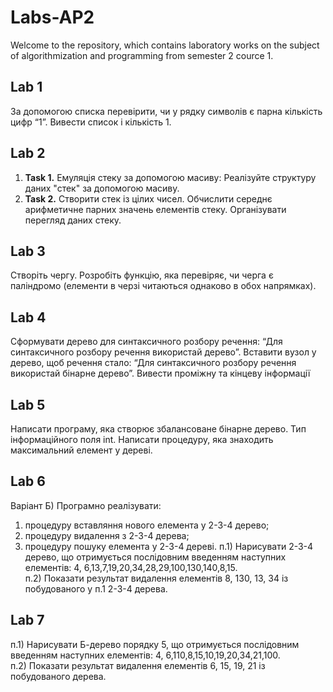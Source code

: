 # Labs-AP2
Welcome to the repository, which contains laboratory works on the subject of algorithmization and programming from semester 2 cource 1.
## Lab 1
 За допомогою списка перевірити, чи у рядку символів є парна кількість цифр “1”. Вивести список і кількість 1.
## Lab 2
 1. **Task 1.** Емуляція стеку за допомогою масиву: Реалізуйте структуру даних "стек" за допомогою масиву.
 2. **Task 2.** Створити стек із цілих чисел. Обчислити середнє арифметичне парних значень елементів стеку. Організувати перегляд даних стеку.
## Lab 3
 Створіть чергу. Розробіть функцію, яка перевіряє, чи черга є паліндромо (елементи в черзі читаються однаково в обох напрямках).
## Lab 4
 Сформувати дерево для синтаксичного розбору речення: “Для синтаксичного розбору речення використай дерево”. Вставити вузол у дерево, щоб речення стало: “Для синтаксичного розбору речення використай бінарне дерево”. Вивести проміжну та кінцеву інформації
## Lab 5
 Написати програму, яка створює збалансоване бінарне дерево. Тип інформаційного поля int. Написати процедуру, яка знаходить максимальний елемент у дереві.
## Lab 6
 Варіант Б) Програмно реалiзувати:
 1) процедуру вставляння нового елемента у 2-3-4 дерево;
 2) процедуру видалення з 2-3-4 дерева;
 3) процедуру пошуку елемента у 2-3-4 деревi.
 п.1) Нарисувати 2-3-4 дерево, що отримується послідовним введенням наступних елементів: 4, 6,13,7,19,20,34,28,29,100,130,140,8,15.<br>
 п.2) Показати результат видалення елементів 8, 130, 13, 34 із побудованого у п.1 2-3-4 дерева.
## Lab 7
 п.1) Нарисувати Б-дерево порядку 5, що отримується послідовним введенням наступних елементів: 4, 6,110,8,15,10,19,20,34,21,100.<br>
 п.2) Показати результат видалення елементів 6, 15, 19, 21 із побудованого дерева.
